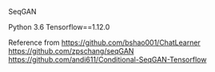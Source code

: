 SeqGAN

Python 3.6 
Tensorflow==1.12.0

Reference from
https://github.com/bshao001/ChatLearner
https://github.com/zpschang/seqGAN
https://github.com/andi611/Conditional-SeqGAN-Tensorflow